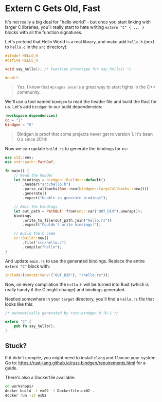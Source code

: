 # Extern C Gets Old, Fast

It's not really a big deal for "hello world" - but once you start linking with
larger C libraries, you'll really start to hate writing `extern "C" { ... }` blocks
with all the function signatures.

Let's pretend that Hello World is a real library, and make add `hello.h` 
(next to `hello.c` in the `src` directory):

```c
#ifndef HELLO_H
#define HELLO_H

void say_hello(); /* Function prototype for say_hello() */

#endif
```

> Yes, I know that `#pragma once` is a great way to start fights in the C++ community.

We'll use a tool named `bindgen` to read the header file and build the Rust for us.
Let's add `bindgen` to our build dependencies:

```toml
[workspace.dependencies]
cc = "1"
bindgen = "0"
```

> Bindgen is proof that some projects never get to version 1. It's been 0.x since 2014!

Now we can update `build.rs` to generate the bindings for us:

```rust
use std::env;
use std::path::PathBuf;

fn main() {
    // Read the header
    let bindings = bindgen::Builder::default()
        .header("src/hello.h")
        .parse_callbacks(Box::new(bindgen::CargoCallbacks::new()))
        .generate()
        .expect("Unable to generate bindings");

    // Emit the bindings
    let out_path = PathBuf::from(env::var("OUT_DIR").unwrap());
    bindings
        .write_to_file(out_path.join("hello.rs"))
        .expect("Couldn't write bindings!");

    // Build the C code
    cc::Build::new()
        .file("src/hello.c")
        .compile("hello");
}
```

And update `main.rs` to use the generated bindings. Replace the entire `extern "C"` block with:

```rust
include!(concat!(env!("OUT_DIR"), "/hello.rs"));
```

Now, on every compilation the `hello.h` will be turned into Rust (which is really
handy if the C might change) and bindings generated.

Nestled somewhere in your `target` directory, you'll find a `hello.rs` file that
looks like this:

```rust
/* automatically generated by rust-bindgen 0.70.1 */

extern "C" {
    pub fn say_hello();
}
```

## Stuck?

If it didn't compile, you might need to install `clang` and `llvm` on your system.
Go to: https://rust-lang.github.io/rust-bindgen/requirements.html for a guide.

There's also a Dockerfile available:

```bash
cd workshops/
docker build -t ex02 -f Dockerfile.ex02 .
docker run -it ex02
```
